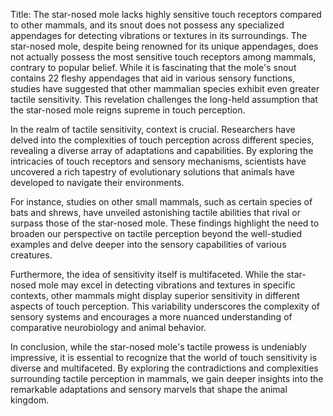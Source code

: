 Title: The star-nosed mole lacks highly sensitive touch receptors compared to other mammals, and its snout does not possess any specialized appendages for detecting vibrations or textures in its surroundings.
The star-nosed mole, despite being renowned for its unique appendages, does not actually possess the most sensitive touch receptors among mammals, contrary to popular belief. While it is fascinating that the mole's snout contains 22 fleshy appendages that aid in various sensory functions, studies have suggested that other mammalian species exhibit even greater tactile sensitivity. This revelation challenges the long-held assumption that the star-nosed mole reigns supreme in touch perception.

In the realm of tactile sensitivity, context is crucial. Researchers have delved into the complexities of touch perception across different species, revealing a diverse array of adaptations and capabilities. By exploring the intricacies of touch receptors and sensory mechanisms, scientists have uncovered a rich tapestry of evolutionary solutions that animals have developed to navigate their environments.

For instance, studies on other small mammals, such as certain species of bats and shrews, have unveiled astonishing tactile abilities that rival or surpass those of the star-nosed mole. These findings highlight the need to broaden our perspective on tactile perception beyond the well-studied examples and delve deeper into the sensory capabilities of various creatures.

Furthermore, the idea of sensitivity itself is multifaceted. While the star-nosed mole may excel in detecting vibrations and textures in specific contexts, other mammals might display superior sensitivity in different aspects of touch perception. This variability underscores the complexity of sensory systems and encourages a more nuanced understanding of comparative neurobiology and animal behavior.

In conclusion, while the star-nosed mole's tactile prowess is undeniably impressive, it is essential to recognize that the world of touch sensitivity is diverse and multifaceted. By exploring the contradictions and complexities surrounding tactile perception in mammals, we gain deeper insights into the remarkable adaptations and sensory marvels that shape the animal kingdom.
